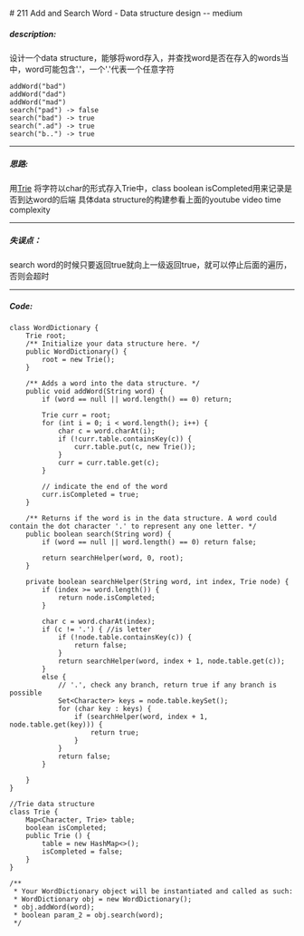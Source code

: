 \# 211 Add and Search Word - Data structure design -- medium
##### description:
设计一个data structure，能够将word存入，并查找word是否在存入的words当中，word可能包含'.'，一个'.'代表一个任意字符
```
addWord("bad")
addWord("dad")
addWord("mad")
search("pad") -> false
search("bad") -> true
search(".ad") -> true
search("b..") -> true
```
****************
##### 思路:
用[Trie](https://www.youtube.com/watch?v=-urNrIAQnNo)
将字符以char的形式存入Trie中，class boolean isCompleted用来记录是否到达word的后端
具体data structure的构建参看上面的youtube video
time complexity
**********
##### 失误点：
search word的时候只要返回true就向上一级返回true，就可以停止后面的遍历，否则会超时
********
##### Code:
```
class WordDictionary {
    Trie root;
    /** Initialize your data structure here. */
    public WordDictionary() {
        root = new Trie();
    }

    /** Adds a word into the data structure. */
    public void addWord(String word) {
        if (word == null || word.length() == 0) return;

        Trie curr = root;
        for (int i = 0; i < word.length(); i++) {
            char c = word.charAt(i);
            if (!curr.table.containsKey(c)) {
                curr.table.put(c, new Trie());               
            }
            curr = curr.table.get(c);
        }

        // indicate the end of the word
        curr.isCompleted = true;
    }

    /** Returns if the word is in the data structure. A word could contain the dot character '.' to represent any one letter. */
    public boolean search(String word) {
        if (word == null || word.length() == 0) return false;

        return searchHelper(word, 0, root);
    }

    private boolean searchHelper(String word, int index, Trie node) {
        if (index >= word.length()) {
            return node.isCompleted;
        }

        char c = word.charAt(index);
        if (c != '.') { //is letter
            if (!node.table.containsKey(c)) {
                return false;
            }
            return searchHelper(word, index + 1, node.table.get(c));
        }
        else {
            // '.', check any branch, return true if any branch is possible
            Set<Character> keys = node.table.keySet();
            for (char key : keys) {
                if (searchHelper(word, index + 1, node.table.get(key))) {
                    return true;
                }
            }
            return false;
        }

    }
}

//Trie data structure
class Trie {
    Map<Character, Trie> table;
    boolean isCompleted;
    public Trie () {
        table = new HashMap<>();
        isCompleted = false;
    }
}

/**
 * Your WordDictionary object will be instantiated and called as such:
 * WordDictionary obj = new WordDictionary();
 * obj.addWord(word);
 * boolean param_2 = obj.search(word);
 */
```

